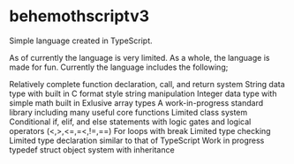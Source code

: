 # behemothscriptv3
Simple language created in TypeScript.


As of currently the language is very limited. As a whole, the language is made for fun. Currently the language includes the following;

Relatively complete function declaration, call, and return system
String data type with built in C format style string manipulation
Integer data type with simple math built in
Exlusive array types
A work-in-progress standard library including many useful core functions
Limited class system
Conditional if, elif, and else statements with logic gates and logical operators (<,>,<=,=<,!=,==)
For loops with break
Limited type checking
Limited type declaration similar to that of TypeScript
Work in progress typedef struct object system with inheritance
